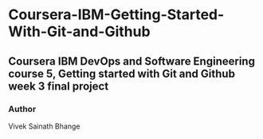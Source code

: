 # Coursera-IBM-Getting-Started-With-Git-and-Github
## Coursera IBM DevOps and Software Engineering course 5, Getting started with Git and Github week 3 final project

### Author
Vivek Sainath Bhange



